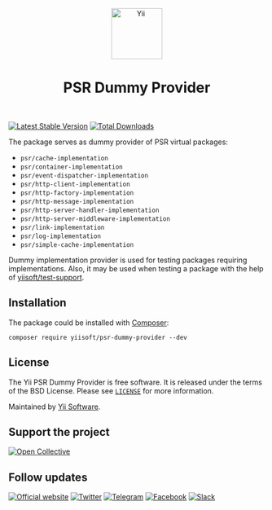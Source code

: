 <p align="center">
    <a href="https://github.com/yiisoft" target="_blank">
        <img src="https://yiisoft.github.io/docs/images/yii_logo.svg" height="100px" alt="Yii">
    </a>
    <h1 align="center">PSR Dummy Provider</h1>
    <br>
</p>

[![Latest Stable Version](https://poser.pugx.org/yiisoft/psr-dummy-provider/v)](https://packagist.org/packages/yiisoft/psr-dummy-provider)
[![Total Downloads](https://poser.pugx.org/yiisoft/psr-dummy-provider/downloads)](https://packagist.org/packages/yiisoft/psr-dummy-provider)

The package serves as dummy provider of PSR virtual packages:

- `psr/cache-implementation`
- `psr/container-implementation`
- `psr/event-dispatcher-implementation`
- `psr/http-client-implementation`
- `psr/http-factory-implementation`
- `psr/http-message-implementation`
- `psr/http-server-handler-implementation`
- `psr/http-server-middleware-implementation`
- `psr/link-implementation`
- `psr/log-implementation`
- `psr/simple-cache-implementation`

Dummy implementation provider is used for testing packages requiring implementations.
Also, it may be used when testing a package with the help of [yiisoft/test-support](https://github.com/yiisoft/test-support).

## Installation

The package could be installed with [Composer](https://getcomposer.org):

```shell
composer require yiisoft/psr-dummy-provider --dev
```

## License

The Yii PSR Dummy Provider is free software. It is released under the terms of the BSD License.
Please see [`LICENSE`](./LICENSE.md) for more information.

Maintained by [Yii Software](https://www.yiiframework.com/).

## Support the project

[![Open Collective](https://img.shields.io/badge/Open%20Collective-sponsor-7eadf1?logo=open%20collective&logoColor=7eadf1&labelColor=555555)](https://opencollective.com/yiisoft)

## Follow updates

[![Official website](https://img.shields.io/badge/Powered_by-Yii_Framework-green.svg?style=flat)](https://www.yiiframework.com/)
[![Twitter](https://img.shields.io/badge/twitter-follow-1DA1F2?logo=twitter&logoColor=1DA1F2&labelColor=555555?style=flat)](https://twitter.com/yiiframework)
[![Telegram](https://img.shields.io/badge/telegram-join-1DA1F2?style=flat&logo=telegram)](https://t.me/yii3en)
[![Facebook](https://img.shields.io/badge/facebook-join-1DA1F2?style=flat&logo=facebook&logoColor=ffffff)](https://www.facebook.com/groups/yiitalk)
[![Slack](https://img.shields.io/badge/slack-join-1DA1F2?style=flat&logo=slack)](https://yiiframework.com/go/slack)
